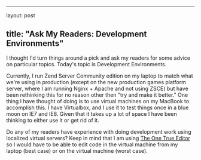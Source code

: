 <hr />

<p>layout: post</p>

<h2>title: "Ask My Readers: Development Environments"</h2>

<p>I thought I'd turn things around a pick and ask my readers for some advice on particular topics.  Today's topic is Development Environments.</p>

<p>
Currently, I run Zend Server Community edition on my laptop to match what we're using in production (except on the new production games platform server, where I am running Nginx + Apache and not using ZSCE) but have been rethinking this for no reason other then "try and make it better."  One thing I have thought of doing is to use virtual machines on my MacBook to accomplish this.  I have Virtualbox, and I use it to test things once in a blue moon on IE7 and IE8.  Given that it takes up a lot of space I have been thinking to either use it or get rid of it.
</p>

<p>
Do any of my readers have experience with doing development work using localized virtual servers?  Keep in mind that I am using <a href="http://www.vim.org">The One True Editor</a> so I would have to be able to edit code in the virtual machine from my laptop (best case) or on the virtual machine (worst case).
</p>
